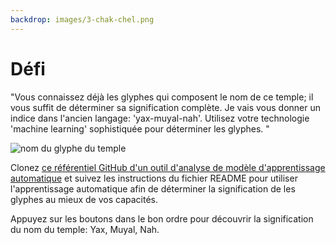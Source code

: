 ```yaml
---
backdrop: images/3-chak-chel.png
---
```


# Défi

"Vous connaissez déjà les glyphes qui composent le nom de ce temple; il vous suffit de déterminer sa signification complète. Je vais vous donner un indice dans l'ancien langage: 'yax-muyal-nah'. Utilisez votre technologie 'machine learning' sophistiquée  pour déterminer les glyphes. "

![nom du glyphe du temple](/images/title.png)

Clonez [ce référentiel GitHub d'un outil d'analyse de modèle d'apprentissage automatique](https://github.com/MicrosoftDocs/Azure-Maya-Mystery-Challenge-3) et suivez les instructions du fichier README pour utiliser l'apprentissage automatique afin de déterminer la signification de les glyphes au mieux de vos capacités.

Appuyez sur les boutons dans le bon ordre pour découvrir la signification du nom du temple: Yax, Muyal, Nah.

<Challenge3/>
